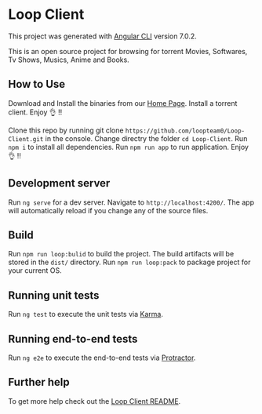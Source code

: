 # Loop Client

This project was generated with [Angular CLI](https://github.com/angular/angular-cli) version 7.0.2.

This is an open source project for browsing for torrent Movies, Softwares, Tv Shows, Musics, Anime and Books.

## How to Use
Download and Install the binaries from our [Home Page](https://loopteam0.github.io).
Install a torrent client.
Enjoy 👌 !!

Clone this repo by running git clone `https://github.com/loopteam0/Loop-Client.git` in the console.
Change directry the folder `cd Loop-Client`.
Run `npm i` to install all dependencies.
Run `npm run app` to run application.
Enjoy 👌 !!
 


## Development server

Run `ng serve` for a dev server. Navigate to `http://localhost:4200/`. The app will automatically reload if you change any of the source files.

## Build

Run `npm run loop:bulid` to build the project. The build artifacts will be stored in the `dist/` directory.
Run `npm run loop:pack` to package project for your current OS.

## Running unit tests

Run `ng test` to execute the unit tests via [Karma](https://karma-runner.github.io).

## Running end-to-end tests

Run `ng e2e` to execute the end-to-end tests via [Protractor](http://www.protractortest.org/).

## Further help

To get more help check out the [Loop Client README](https://loopteam0.github.io/pages/Readme.html).
